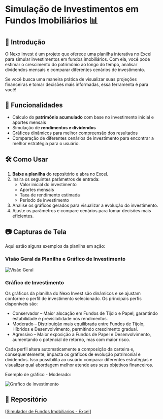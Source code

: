# Simulação de Investimentos em Fundos Imobiliários 📊

## 📌 Introdução  
O Nexo Invest é um projeto que oferece uma planilha interativa no Excel para simular investimentos em fundos imobiliários. Com ela, você pode estimar o crescimento do patrimônio ao longo do tempo, analisar dividendos mensais e comparar diferentes cenários de investimento.

Se você busca uma maneira prática de visualizar suas projeções financeiras e tomar decisões mais informadas, essa ferramenta é para você!

## 🚀 Funcionalidades  
- Cálculo do **patrimônio acumulado** com base no investimento inicial e aportes mensais  
- Simulação de **rendimentos e dividendos**  
- Gráficos dinâmicos para melhor compreensão dos resultados  
- Comparação de diferentes cenários de investimento para encontrar a melhor estratégia para o usuário.

## 🛠️ Como Usar  
1. **Baixe a planilha** do repositório e abra no Excel.  
2. Insira os seguintes parâmetros de entrada:  
   - Valor inicial do investimento  
   - Aportes mensais  
   - Taxa de rendimento estimada  
   - Período de investimento  
3. Analise os gráficos gerados para visualizar a evolução do investimento.  
4. Ajuste os parâmetros e compare cenários para tomar decisões mais eficientes.  

## 📷 Capturas de Tela
Aqui estão alguns exemplos da planilha em ação:

### Visão Geral da Planilha e Gráfico de Investimento
![Visão Geral](https://github.com/user-attachments/assets/ebac7a6b-396a-49ab-afcf-28130c047b93)

### Gráfico de Investimento
Os gráficos da planilha do Nexo Invest são dinâmicos e se ajustam conforme o perfil de investimento selecionado. Os principais perfis disponíveis são:

- Conservador – Maior alocação em Fundos de Tijolo e Papel, garantindo estabilidade e previsibilidade nos rendimentos.
- Moderado – Distribuição mais equilibrada entre Fundos de Tijolo, Híbridos e Desenvolvimento, permitindo crescimento gradual.
- Agressivo – Maior exposição a Fundos de Papel e Desenvolvimento, aumentando o potencial de retorno, mas com maior risco.

Cada perfil altera automaticamente a composição da carteira e, consequentemente, impacta os gráficos de evolução patrimonial e dividendos. Isso possibilita ao usuário comparar diferentes estratégias e visualizar qual abordagem melhor atende aos seus objetivos financeiros.

Exemplo de gráfico - Moderado:

![Grafico de Investimento](https://github.com/user-attachments/assets/a1c81863-a920-4c2b-ad51-68d3656b8008)

## 🔗 Repositório  
[[Simulador de Fundos Imobiliarios - Excel](https://github.com/juliasouz/simulador-fundos-imobiliarios/)]
